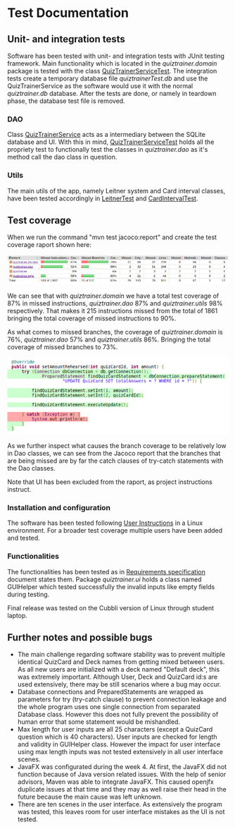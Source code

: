 # Test Documentation

## Unit- and integration tests

Software has been tested with unit- and integration tests with JUnit testing framework. Main functionality which is located in the _quiztrainer.domain_ package is tested with the class [QuizTrainerServiceTest](https://github.com/tommise/ot-harjoitustyo/blob/master/QuizTrainer/src/test/java/quiztrainer/domain/QuizTrainerServiceTest.java). The integration tests create a temporary database file _quiztrainerTest.db_ and use the QuizTrainerService as the software would use it with the normal _quiztrainer.db_ database. After the tests are done, or namely in teardown phase, the database test file is removed.

### DAO

Class [QuizTrainerService](https://github.com/tommise/ot-harjoitustyo/blob/master/QuizTrainer/src/main/java/quiztrainer/domain/QuizTrainerService.java) acts as a intermediary between the SQLite database and UI. With this in mind, [QuizTrainerServiceTest](https://github.com/tommise/ot-harjoitustyo/blob/master/QuizTrainer/src/test/java/quiztrainer/domain/QuizTrainerServiceTest.java) holds all the propriety test to functionally test the classes in _quiztrainer.dao_ as it's method call the dao class in question.

### Utils

The main utils of the app, namely Leitner system and Card interval classes, have been tested accordingly in [LeitnerTest](https://github.com/tommise/ot-harjoitustyo/blob/master/QuizTrainer/src/test/java/quiztrainer/domain/QuizTrainerServiceTest.java) and [CardIntervalTest](https://github.com/tommise/ot-harjoitustyo/blob/master/QuizTrainer/src/test/java/quiztrainer/domain/QuizTrainerServiceTest.java).

## Test coverage

When we run the command "mvn test jacoco:report" and create the test coverage raport shown here:

![Test coverage](images/test_coverage.png "Test coverage")

We can see that with _quiztrainer.domain_ we have a total test coverage of 87% in missed instructions, _quiztrainer.dao_ 87% and _quiztrainer.utils_ 98% respectively. That makes it 215 instructions missed from the total of 1861 bringing the total coverage of missed instructions to 90%.

As what comes to missed branches, the coverage of _quiztrainer.domain_ is 76%, _quiztrainer.dao_ 57% and _quiztrainer.utils_ 86%. Bringing the total coverage of missed branches to 73%.

![Dao branches](images/dao_branches.png "Dao branches")

As we further inspect what causes the branch coverage to be relatively low in Dao classes, we can see from the Jacoco report that the branches that are being missed are by far the catch clauses of try-catch statements with the Dao classes.

Note that UI has been excluded from the raport, as project instructions instruct.

### Installation and configuration

The software has been tested following [User Instructions](https://github.com/tommise/ot-harjoitustyo/blob/master/documentation/user_instructions.md) in a Linux environment. For a broader test coverage multiple users have been added and tested.

### Functionalities

The functionalities has been tested as in [Requirements specification](https://github.com/tommise/ot-harjoitustyo/blob/master/documentation/requirements_specifications.md) document states them. Package _quiztrainer.ui_ holds a class named GUIHelper which tested successfully the invalid inputs like empty fields during testing.

Final release was tested on the Cubbli version of Linux through student laptop.

## Further notes and possible bugs
- The main challenge regarding software stability was to prevent multiple identical QuizCard and Deck names from getting mixed between users. As all new users are initialized with a deck named "Default deck", this was extremely important. Although User, Deck and QuizCard id:s are used extensively, there may be still scenarios where a bug may occur.
- Database connections and PreparedStatements are wrapped as parameters for try (try-catch clause) to prevent connection leakage and the whole program uses one single connection from separated Database class. However this does not fully prevent the possibility of human error that some statement would be mishandled.
- Max length for user inputs are all 25 characters (except a QuizCard question which is 40 characters). User inputs are checked for length and validity in GUIHelper class. However the impact for user interface using max length inputs was not tested extensively in all user interface scenes. 
- JavaFX was configurated during the week 4. At first, the JavaFX did not function because of Java version related issues. With the help of senior advisors, Maven was able to integrate JavaFX. This caused openjfx duplicate issues at that time and they may as well raise their head in the future because the main cause was left unknown.
- There are ten scenes in the user interface. As extensively the program was tested, this leaves room for user interface mistakes as the UI is not tested.

